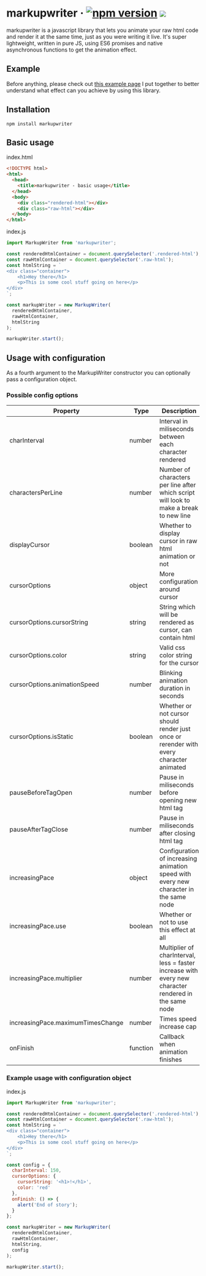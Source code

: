 # markupwriter &middot; [![npm version](https://badge.fury.io/js/markupwriter.svg)](https://www.npmjs.com/package/markupwriter) [![](https://img.shields.io/bundlephobia/min/markupwriter)](https://www.npmjs.com/package/markupwriter)

markupwriter is a javascript library that lets you animate your raw html code and render it at the same time, just as you were writing it live. It's super lightweight, written in pure JS, using ES6 promises and native asynchronous functions to get the animation effect.

## Example

Before anything, please check out [this example page](https://piotrwawrzyn.github.io/mwexample/ 'this example page') I put together to better understand what effect can you achieve by using this library.

## Installation

```
npm install markupwriter
```

## Basic usage

index.html

```html
<!DOCTYPE html>
<html>
  <head>
    <title>markupwriter - basic usage</title>
  </head>
  <body>
    <div class="rendered-html"></div>
    <div class="raw-html"></div>
  </body>
</html>
```

index.js

```javascript
import MarkupWriter from 'markupwriter';

const renderedHtmlContainer = document.querySelector('.rendered-html');
const rawHtmlContainer = document.querySelector('.raw-html');
const htmlString = `
<div class="container">
	<h1>Hey there</h1>
	<p>This is some cool stuff going on here</p>
</div>
`;

const markupWriter = new MarkupWriter(
  renderedHtmlContainer,
  rawHtmlContainer,
  htmlString
);

markupWriter.start();
```

## Usage with configuration

As a fourth argument to the MarkupWriter constructor you can optionally pass a configuration object.

### Possible config options

| Property                          | Type     | Description                                                                                           | Default value                                                         |
| --------------------------------- | -------- | ----------------------------------------------------------------------------------------------------- | --------------------------------------------------------------------- |
| charInterval                      | number   | Interval in miliseconds between each character rendered                                               | 90                                                                    |
| charactersPerLine                 | number   | Number of characters per line after which script will look to make a break to new line                | 50                                                                    |
| displayCursor                     | boolean  | Whether to display cursor in raw html animation or not                                                | true                                                                  |
| cursorOptions                     | object   | More configuration around cursor                                                                      | -                                                                     |
| cursorOptions.cursorString        | string   | String which will be rendered as cursor, can contain html                                             | &lt;span class=&quot;markupwriter-cursor&quot;&gt;&#124;&lt;/span&gt; |
| cursorOptions.color               | string   | Valid css color string for the cursor                                                                 | rgb(252, 186, 3)                                                      |
| cursorOptions.animationSpeed      | number   | Blinking animation duration in seconds                                                                | 1                                                                     |
| cursorOptions.isStatic            | boolean  | Whether or not cursor should render just once or rerender with every character animated               | false                                                                 |
| pauseBeforeTagOpen                | number   | Pause in miliseconds before opening new html tag                                                      | 500                                                                   |
| pauseAfterTagClose                | number   | Pause in miliseconds after closing html tag                                                           | 180                                                                   |
| increasingPace                    | object   | Configuration of increasing animation speed with every new character in the same node                 | -                                                                     |
| increasingPace.use                | boolean  | Whether or not to use this effect at all                                                              | true                                                                  |
| increasingPace.multiplier         | number   | Multiplier of charInterval, less = faster increase with every new character rendered in the same node | 0.99                                                                  |
| increasingPace.maximumTimesChange | number   | Times speed increase cap                                                                              | 2.2                                                                   |
| onFinish                          | function | Callback when animation finishes                                                                      | () =&gt; {}                                                           |

### Example usage with configuration object

index.js

```javascript
import MarkupWriter from 'markupwriter';

const renderedHtmlContainer = document.querySelector('.rendered-html');
const rawHtmlContainer = document.querySelector('.raw-html');
const htmlString = `
<div class="container">
	<h1>Hey there</h1>
	<p>This is some cool stuff going on here</p>
</div>
`;

const config = {
  charInterval: 150,
  cursorOptions: {
    cursorString: '<h1>!</h1>',
    color: 'red'
  },
  onFinish: () => {
    alert('End of story');
  }
};

const markupWriter = new MarkupWriter(
  renderedHtmlContainer,
  rawHtmlContainer,
  htmlString,
  config
);

markupWriter.start();
```
